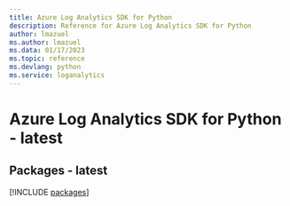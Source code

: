 ```yaml
---
title: Azure Log Analytics SDK for Python
description: Reference for Azure Log Analytics SDK for Python
author: lmazuel
ms.author: lmazuel
ms.data: 01/17/2023
ms.topic: reference
ms.devlang: python
ms.service: loganalytics
---
```

# Azure Log Analytics SDK for Python - latest
## Packages - latest
[!INCLUDE [packages](log-analytics-index.md)]